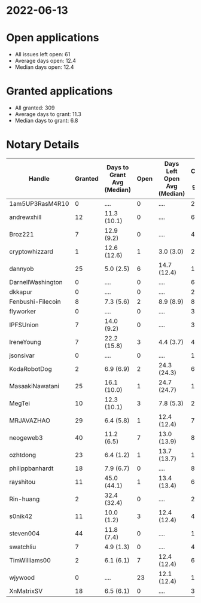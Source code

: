 2022-06-13
==========

# Open applications

- All issues left open: 61
- Average days open: 12.4
- Median days open: 12.4

# Granted applications

- All granted: 309
- Average days to grant: 11.3
- Median days to grant: 6.8

# Notary Details

| Handle            |   Granted | Days to Grant Avg (Median)   |   Open | Days Left Open Avg (Median)   |   Closed (no grant) |
|-------------------|-----------|------------------------------|--------|-------------------------------|---------------------|
| 1am5UP3RasM4R10   |         0 | ....                         |      0 | ....                          |                   2 |
| andrewxhill       |        12 | 11.3  (10.1)                 |      0 | ....                          |                  69 |
| Broz221           |         7 | 12.9  (9.2)                  |      0 | ....                          |                  41 |
| cryptowhizzard    |         1 | 12.6  (12.6)                 |      1 | 3.0  (3.0)                    |                  20 |
| dannyob           |        25 | 5.0  (2.5)                   |      6 | 14.7  (12.4)                  |                 122 |
| DarnellWashington |         0 | ....                         |      0 | ....                          |                   6 |
| dkkapur           |         0 | ....                         |      0 | ....                          |                   2 |
| Fenbushi-Filecoin |         8 | 7.3  (5.6)                   |      2 | 8.9  (8.9)                    |                  86 |
| flyworker         |         0 | ....                         |      0 | ....                          |                   3 |
| IPFSUnion         |         7 | 14.0  (9.2)                  |      0 | ....                          |                  32 |
| IreneYoung        |         7 | 22.2  (15.8)                 |      3 | 4.4  (3.7)                    |                  48 |
| jsonsivar         |         0 | ....                         |      0 | ....                          |                  13 |
| KodaRobotDog      |         2 | 6.9  (6.9)                   |      2 | 24.3  (24.3)                  |                   6 |
| MasaakiNawatani   |        25 | 16.1  (10.0)                 |      1 | 24.7  (24.7)                  |                 107 |
| MegTei            |        10 | 12.3  (10.1)                 |      3 | 7.8  (5.3)                    |                  26 |
| MRJAVAZHAO        |        29 | 6.4  (5.8)                   |      1 | 12.4  (12.4)                  |                  79 |
| neogeweb3         |        40 | 11.2  (6.5)                  |      7 | 13.0  (13.9)                  |                  87 |
| ozhtdong          |        23 | 6.4  (1.2)                   |      1 | 13.7  (13.7)                  |                 123 |
| philippbanhardt   |        18 | 7.9  (6.7)                   |      0 | ....                          |                  81 |
| rayshitou         |        11 | 45.0  (44.1)                 |      1 | 13.4  (13.4)                  |                  64 |
| Rin-huang         |         2 | 32.4  (32.4)                 |      0 | ....                          |                   2 |
| s0nik42           |        11 | 10.0  (1.2)                  |      3 | 12.4  (12.4)                  |                  42 |
| steven004         |        44 | 11.8  (7.4)                  |      0 | ....                          |                 162 |
| swatchliu         |         7 | 4.9  (1.3)                   |      0 | ....                          |                  48 |
| TimWilliams00     |         2 | 6.1  (6.1)                   |      7 | 12.4  (12.4)                  |                   6 |
| wjywood           |         0 | ....                         |     23 | 12.1  (12.4)                  |                  16 |
| XnMatrixSV        |        18 | 6.5  (6.1)                   |      0 | ....                          |                  38 |
